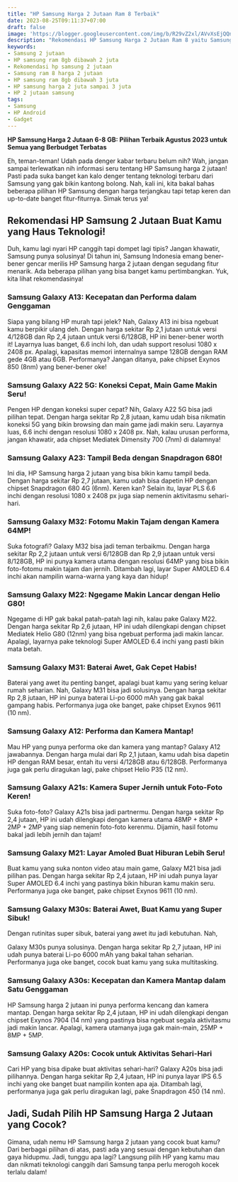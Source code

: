 ```yaml
---
title: "HP Samsung Harga 2 Jutaan Ram 8 Terbaik"
date: 2023-08-25T09:11:37+07:00
draft: false
image: 'https://blogger.googleusercontent.com/img/b/R29vZ2xl/AVvXsEjQQnqV95MTQofIpH-MTcLe_ZQ47YZqi78qdiU2xVi77vOfAYK7wuHzaB3f2l53jb07ioU_GqSIKj1Zs327NqdNBVs4hFqfr2v9snqFcvWJ8kSt8omLExR_L4mx5U3vWrROSabeGDpRAEhjaKVAfZmNbgaq33Tq9vCppsCyBHLmpTxGavS0wkBDXdSfucg/s360/HP%20Samsung%20Harga%202%20Jutaan%20Ram%208.jpg'
description: "Rekomendasi HP Samsung Harga 2 Jutaan Ram 8 yaitu Samsung Galaxy A13: Kecepatan dan Performa dalam Genggaman, Samsung Galaxy A22 5G: Koneksi Cepat, Main Game Makin Seru!, Samsung Galaxy A23: Tampil Beda dengan Snapdragon 680!"
keywords:
- Samsung 2 jutaan
- HP samsung ram 8gb dibawah 2 juta
- Rekomendasi hp samsung 2 jutaan
- Samsung ram 8 harga 2 jutaan
- HP samsung ram 8gb dibawah 3 juta
- HP samsung harga 2 juta sampai 3 juta
- HP 2 jutaan samsung
tags:
- Samsung
- HP Android
- Gadget
---
```


**HP Samsung Harga 2 Jutaan 6-8 GB: Pilihan Terbaik Agustus 2023 untuk Semua yang Berbudget Terbatas**

Eh, teman-teman! Udah pada denger kabar terbaru belum nih? Wah, jangan sampai terlewatkan nih informasi seru tentang HP Samsung harga 2 jutaan! Pasti pada suka banget kan kalo denger tentang teknologi terbaru dari Samsung yang gak bikin kantong bolong. Nah, kali ini, kita bakal bahas beberapa pilihan HP Samsung dengan harga terjangkau tapi tetap keren dan up-to-date banget fitur-fiturnya. Simak terus ya!

## Rekomendasi HP Samsung 2 Jutaan Buat Kamu yang Haus Teknologi!

Duh, kamu lagi nyari HP canggih tapi dompet lagi tipis? Jangan khawatir, Samsung punya solusinya! Di tahun ini, Samsung Indonesia emang bener-bener gencar merilis HP Samsung harga 2 jutaan dengan segudang fitur menarik. Ada beberapa pilihan yang bisa banget kamu pertimbangkan. Yuk, kita lihat rekomendasinya!

### Samsung Galaxy A13: Kecepatan dan Performa dalam Genggaman

Siapa yang bilang HP murah tapi jelek? Nah, Galaxy A13 ini bisa ngebuat kamu berpikir ulang deh. Dengan harga sekitar Rp 2,1 jutaan untuk versi 4/128GB dan Rp 2,4 jutaan untuk versi 6/128GB, HP ini bener-bener worth it! Layarnya luas banget, 6.6 inchi loh, dan udah support resolusi 1080 x 2408 px. Apalagi, kapasitas memori internalnya sampe 128GB dengan RAM gede 4GB atau 6GB. Performanya? Jangan ditanya, pake chipset Exynos 850 (8nm) yang bener-bener oke!

### Samsung Galaxy A22 5G: Koneksi Cepat, Main Game Makin Seru!

Pengen HP dengan koneksi super cepat? Nih, Galaxy A22 5G bisa jadi pilihan tepat. Dengan harga sekitar Rp 2,8 jutaan, kamu udah bisa nikmatin koneksi 5G yang bikin browsing dan main game jadi makin seru. Layarnya luas, 6.6 inchi dengan resolusi 1080 x 2408 px. Nah, kalau urusan performa, jangan khawatir, ada chipset Mediatek Dimensity 700 (7nm) di dalamnya!

### Samsung Galaxy A23: Tampil Beda dengan Snapdragon 680!

Ini dia, HP Samsung harga 2 jutaan yang bisa bikin kamu tampil beda. Dengan harga sekitar Rp 2,7 jutaan, kamu udah bisa dapetin HP dengan chipset Snapdragon 680 4G (6nm). Keren kan? Selain itu, layar PLS 6.6 inchi dengan resolusi 1080 x 2408 px juga siap nemenin aktivitasmu sehari-hari.

### Samsung Galaxy M32: Fotomu Makin Tajam dengan Kamera 64MP!

Suka fotografi? Galaxy M32 bisa jadi teman terbaikmu. Dengan harga sekitar Rp 2,2 jutaan untuk versi 6/128GB dan Rp 2,9 jutaan untuk versi 8/128GB, HP ini punya kamera utama dengan resolusi 64MP yang bisa bikin foto-fotomu makin tajam dan jernih. Ditambah lagi, layar Super AMOLED 6.4 inchi akan nampilin warna-warna yang kaya dan hidup!

### Samsung Galaxy M22: Ngegame Makin Lancar dengan Helio G80!

Ngegame di HP gak bakal patah-patah lagi nih, kalau pake Galaxy M22. Dengan harga sekitar Rp 2,6 jutaan, HP ini udah dilengkapi dengan chipset Mediatek Helio G80 (12nm) yang bisa ngebuat performa jadi makin lancar. Apalagi, layarnya pake teknologi Super AMOLED 6.4 inchi yang pasti bikin mata betah.

### Samsung Galaxy M31: Baterai Awet, Gak Cepet Habis!

Baterai yang awet itu penting banget, apalagi buat kamu yang sering keluar rumah seharian. Nah, Galaxy M31 bisa jadi solusinya. Dengan harga sekitar Rp 2,8 jutaan, HP ini punya baterai Li-po 6000 mAh yang gak bakal gampang habis. Performanya juga oke banget, pake chipset Exynos 9611 (10 nm).

### Samsung Galaxy A12: Performa dan Kamera Mantap!

Mau HP yang punya performa oke dan kamera yang mantap? Galaxy A12 jawabannya. Dengan harga mulai dari Rp 2,1 jutaan, kamu udah bisa dapetin HP dengan RAM besar, entah itu versi 4/128GB atau 6/128GB. Performanya juga gak perlu diragukan lagi, pake chipset Helio P35 (12 nm).

### Samsung Galaxy A21s: Kamera Super Jernih untuk Foto-Foto Keren!

Suka foto-foto? Galaxy A21s bisa jadi partnermu. Dengan harga sekitar Rp 2,4 jutaan, HP ini udah dilengkapi dengan kamera utama 48MP + 8MP + 2MP + 2MP yang siap nemenin foto-foto kerenmu. Dijamin, hasil fotomu bakal jadi lebih jernih dan tajam!

### Samsung Galaxy M21: Layar Amoled Buat Hiburan Lebih Seru!

Buat kamu yang suka nonton video atau main game, Galaxy M21 bisa jadi pilihan pas. Dengan harga sekitar Rp 2,4 jutaan, HP ini udah punya layar Super AMOLED 6.4 inchi yang pastinya bikin hiburan kamu makin seru. Performanya juga oke banget, pake chipset Exynos 9611 (10 nm).

### Samsung Galaxy M30s: Baterai Awet, Buat Kamu yang Super Sibuk!

Dengan rutinitas super sibuk, baterai yang awet itu jadi kebutuhan. Nah,

 Galaxy M30s punya solusinya. Dengan harga sekitar Rp 2,7 jutaan, HP ini udah punya baterai Li-po 6000 mAh yang bakal tahan seharian. Performanya juga oke banget, cocok buat kamu yang suka multitasking.

### Samsung Galaxy A30s: Kecepatan dan Kamera Mantap dalam Satu Genggaman

HP Samsung harga 2 jutaan ini punya performa kencang dan kamera mantap. Dengan harga sekitar Rp 2,4 jutaan, HP ini udah dilengkapi dengan chipset Exynos 7904 (14 nm) yang pastinya bisa ngebuat segala aktivitasmu jadi makin lancar. Apalagi, kamera utamanya juga gak main-main, 25MP + 8MP + 5MP.

### Samsung Galaxy A20s: Cocok untuk Aktivitas Sehari-Hari

Cari HP yang bisa dipake buat aktivitas sehari-hari? Galaxy A20s bisa jadi pilihannya. Dengan harga sekitar Rp 2,4 jutaan, HP ini punya layar IPS 6.5 inchi yang oke banget buat nampilin konten apa aja. Ditambah lagi, performanya juga gak perlu diragukan lagi, pake Snapdragon 450 (14 nm).

## Jadi, Sudah Pilih HP Samsung Harga 2 Jutaan yang Cocok?

Gimana, udah nemu HP Samsung harga 2 jutaan yang cocok buat kamu? Dari berbagai pilihan di atas, pasti ada yang sesuai dengan kebutuhan dan gaya hidupmu. Jadi, tunggu apa lagi? Langsung pilih HP yang kamu mau dan nikmati teknologi canggih dari Samsung tanpa perlu merogoh kocek terlalu dalam!